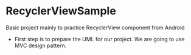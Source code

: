 # RecyclerViewSample
Basic project mainly to practice RecyclerView component from Android

- First step is to prepare the UML for our project. We are going to use MVC design pattern.